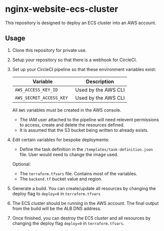 # nginx-website-ecs-cluster

This repository is designed to deploy an ECS cluster into an AWS account.

## Usage
1. Clone this repository for private use.

2. Setup your repository so that there is a webhook for CircleCI.

3. Set up your CircleCI pipeline so that these environment variables exist:

    | Variable                       | Description                                               |
    | ------------------------------ | --------------------------------------------------------- |
    | `AWS_ACCESS_KEY_ID`            | Used by the AWS CLI                                       |
    | `AWS_SECRET_ACCESS_KEY `       | Used by the AWS CLI                                       |

    All `AWS` variables must be created in the AWS console.
    - The IAM user attached to the pipeline will need relevent permissions to access, create and delete the resources defined.
    - It is assumed that the S3 bucket being written to already exists.


4. Edit certain variables for bespoke deployments:
    - Define the task definition in the `/templates/task-definition.json` file. User would need to change the image used.

    Optional:
    - The `terraform.tfvars` file. Contains most of the variables.
    - The `backend.tf` bucket value and region.

5. Generate a build. You can create/update all resources by changing the deploy flag to `deploy=0` in `terraform.tfvars`

6. The ECS cluster should be running in the AWS account. The final output from the build will be the ALB DNS address.

7. Once finished, you can destroy the ECS cluster and all resources by changing the deploy flag `deploy=0` in `terraform.tfvars`.